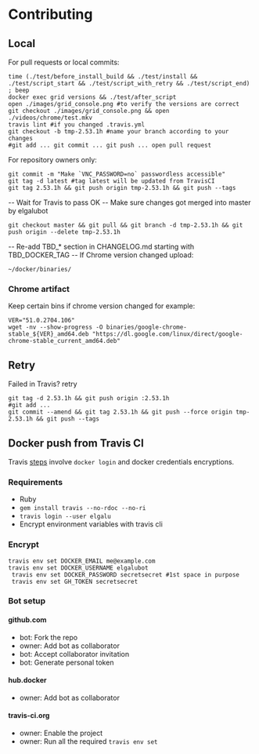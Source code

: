 # Contributing

## Local
For pull requests or local commits:

    time (./test/before_install_build && ./test/install && ./test/script_start && ./test/script_with_retry && ./test/script_end) ; beep
    docker exec grid versions && ./test/after_script
    open ./images/grid_console.png #to verify the versions are correct
    git checkout ./images/grid_console.png && open ./videos/chrome/test.mkv
    travis lint #if you changed .travis.yml
    git checkout -b tmp-2.53.1h #name your branch according to your changes
    #git add ... git commit ... git push ... open pull request

For repository owners only:

    git commit -m "Make `VNC_PASSWORD=no` passwordless accessible"
    git tag -d latest #tag latest will be updated from TravisCI
    git tag 2.53.1h && git push origin tmp-2.53.1h && git push --tags

-- Wait for Travis to pass OK
-- Make sure changes got merged into master by elgalubot

    git checkout master && git pull && git branch -d tmp-2.53.1h && git push origin --delete tmp-2.53.1h

-- Re-add TBD_* section in CHANGELOG.md starting with TBD_DOCKER_TAG
-- If Chrome version changed upload:

    ~/docker/binaries/

### Chrome artifact
Keep certain bins if chrome version changed for example:

    VER="51.0.2704.106"
    wget -nv --show-progress -O binaries/google-chrome-stable_${VER}_amd64.deb "https://dl.google.com/linux/direct/google-chrome-stable_current_amd64.deb"

## Retry
Failed in Travis? retry

    git tag -d 2.53.1h && git push origin :2.53.1h
    #git add ...
    git commit --amend && git tag 2.53.1h && git push --force origin tmp-2.53.1h && git push --tags

## Docker push from Travis CI
Travis [steps](https://docs.travis-ci.com/user/docker/#Pushing-a-Docker-Image-to-a-Registry) involve `docker login` and docker credentials encryptions.

### Requirements

* Ruby
* `gem install travis --no-rdoc --no-ri`
* `travis login --user elgalu`
* Encrypt environment variables with travis cli

### Encrypt
    travis env set DOCKER_EMAIL me@example.com
    travis env set DOCKER_USERNAME elgalubot
     travis env set DOCKER_PASSWORD secretsecret #1st space in purpose
     travis env set GH_TOKEN secretsecret

### Bot setup
#### github.com
- bot: Fork the repo
- owner: Add bot as collaborator
- bot: Accept collaborator invitation
- bot: Generate personal token

#### hub.docker
- owner: Add bot as collaborator

#### travis-ci.org
- owner: Enable the project
- owner: Run all the required `travis env set`
